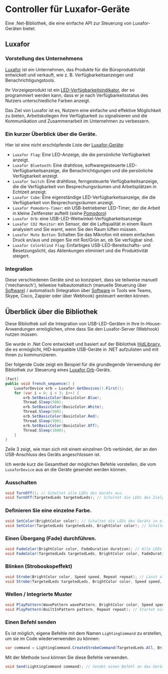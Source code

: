 # Controller für Luxafor-Geräte

Eine .Net-Bibliothek, die eine einfache API zur Steuerung von Luxafor-Geräten bietet.

## Luxafor

### Vorstellung des Unternehmens

[Luxafor](https://luxafor.com) ist ein Unternehmen, das Produkte für die Büroproduktivität entwickelt und verkauft, wie z. B. Verfügbarkeitsanzeigen und Benachrichtigungstools. 

Ihr Vorzeigeprodukt ist ein [LED-Verfügbarkeitsindikator](https://luxafor.com/product/flag), der so programmiert werden kann, dass er je nach Verfügbarkeitsstatus des Nutzers unterschiedliche Farben anzeigt. 

Das Ziel von Luxafor ist es, Nutzern eine einfache und effektive Möglichkeit zu bieten, Arbeitskollegen ihre Verfügbarkeit zu signalisieren und die Kommunikation und Zusammenarbeit im Unternehmen zu verbessern.

### Ein kurzer Überblick über die Geräte.

Hier ist eine nicht erschöpfende Liste der [Luxafor-Geräte](https://luxafor.com/products):

- `Luxafor Flag`: Eine LED-Anzeige, die die persönliche Verfügbarkeit anzeigt.
- `Luxafor Bluetooth`: Eine drahtlose, softwaregesteuerte LED-Verfügbarkeitsanzeige, die Benachrichtigungen und die persönliche Verfügbarkeit anzeigt.
- `Luxafor Switch`: Eine drahtlose, ferngesteuerte Verfügbarkeitsanzeige, die die Verfügbarkeit von Besprechungsräumen und Arbeitsplätzen in Echtzeit anzeigt.
- `Luxafor Cube`: Eine eigenständige LED-Verfügbarkeitsanzeige, die die Verfügbarkeit von Besprechungsräumen anzeigt.
- `Luxafor Pomodoro-Timer`: ein USB-betriebener LED-Timer, der die Arbeit in kleine Zeitfenster aufteilt (siehe [Pomodoro](https://reefact.net/craftsmanship/tools/pomodoro))
- `Luxafor Orb`: eine USB-LED-Weitwinkel-Verfügbarkeitsanzeige
- `Luxafor CO2 Monitor`: ein Sensor, der die Luftqualität in einem Raum analysiert und Sie warnt, wenn Sie den Raum lüften müssen.
- `Luxafor Mute Button`: Schalten Sie das Mikrofon mit einem einfachen Druck an/aus und zeigen Sie mit Rot/Grün an, ob Sie verfügbar sind.
- `Luxafor Colorblind Flag`: Einfarbiges USB-LED-Bereitschafts- und Besetzungslicht, das Ablenkungen eliminiert und die Produktivität steigert.

### Integration

Diese verschiedenen Geräte sind so konzipiert, dass sie teilweise manuell ('mechanisch'), teilweise halbautomatisch (manuelle Steuerung über [Software](https://luxaformanual.com)) / automatisch (Integration über [Software](https://luxaformanual.com) in Tools wie Teams, Skype, Cisco, Zappier oder über Webhook) gesteuert werden können. 

## Überblick über die Bibliothek

Diese Bibliothek soll die Integration von USB-LED-Geräten in Ihre In-House-Anwendungen ermöglichen, ohne dass Sie den Luxafor-Server (Webhook) nutzen müssen.

Sie wurde in .Net Core entwickelt und basiert auf der Bibliothek [HidLibrairy](https://github.com/mikeobrien/HidLibrary), die es ermöglicht, HID-kompatible USB-Geräte in .NET aufzulisten und mit ihnen zu kommunizieren.

Der folgende Code zeigt ein Beispiel für die grundlegende Verwendung der Bibliothek zur Steuerung eines [Luxafor Orb](https://luxafor.com/product/orb/)-Geräts.

```csharp
[Fact]
public void french_sequence() {
    LuxaforDevice orb = Luxafor.GetDevices().First();
    for (var i = 0; i < 3; i++) {
        orb.SetBasicColor(BasicColor.Blue);
        Thread.Sleep(500);
        orb.SetBasicColor(BasicColor.White);
        Thread.Sleep(500);
        orb.SetBasicColor(BasicColor.Red);
        Thread.Sleep(500);
        orb.SetBasicColor(BasicColor.Off);
        Thread.Sleep(1000);
    }
}
```

Zeile 3 zeigt, wie man sich mit einem einzelnen Orb verbindet, der an den USB-Anschluss des Geräts angeschlossen ist.

Ich werde kurz die Gesamtheit der möglichen Befehle vorstellen, die vom `LuxaforDevice` aus an die Geräte gesendet werden können.

### Ausschalten

```csharp
void TurnOff(); // Schaltet alle LEDs des Geräts aus.
void TurnOff(TargetedLeds targetedLeds); // Schaltet die LEDs des Zielgeräts aus.
```

### Definieren Sie eine einzelne Farbe.

```csharp
void SetColor(BrightColor color); // Schaltet die LEDs des Geräts in einer benutzerdefinierten Farbe ein.
void SetColor(TargetedLeds targetedLeds, BrightColor color); // Schaltet die LEDs des Zielgeräts in einer benutzerdefinierten Farbe ein.
```

### Einen Übergang (Fade) durchführen.

```csharp
void FadeColor(BrightColor color, FadeDuration duration); // Alle LEDs des Geräts werden in eine benutzerdefinierte Farbe umgewandelt.
void FadeColor(TargetedLeds targetedLeds, BrightColor color, FadeDuration duration); // Überblendet die LEDs des Zielgeräts in eine benutzerdefinierte Farbe.
```

### Blinken (Stroboskopeffekt)

```csharp
void Strobe(BrightColor color, Speed speed, Repeat repeat); // Lässt alle LEDs des Geräts in einer benutzerdefinierten Farbe blinken.
void Strobe(TargetedLeds targetedLeds, BrightColor color, Speed speed, Repeat repeat); // Lässt die LEDs des Zielgeräts in einer benutzerdefinierten Farbe blinken.
```

### Wellen / Integrierte Muster

```csharp
void PlayPattern(WavePattern wavePattern, BrightColor color, Speed speed, Repeat repeat); // Startet ein wellenförmiges Muster, das alle LEDs des Geräts auf der Grundlage einer benutzerdefinierten Farbe anvisiert.
void PlayPattern(BuiltInPattern pattern, Repeat repeat); // Startet ein eingebettetes Muster, das auf alle LEDs des Geräts zielt.
```

### Einen Befehl senden

Es ist möglich, eigene Befehle mit dem Namen ``LightingCommand`` zu erstellen, um sie im Code wiederverwenden zu können:

```csharp
var command = LightingCommand.CreateStrobeCommand(TargetedLeds.All, BrightColor.Yellow, Speed.FromByte(20), Repeat.Count(3));
```

Mit der Methode `Send` können Sie diese Befehle verwenden.

```csharp
void Send(LightingCommand command); // Sendet einen Befehl an das Gerät.
```
